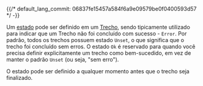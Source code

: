 {{/*
default_lang_commit: 06837fe15457a584f6a9e09579be0f0400593d57
*/ -}}

Um [estado](/docs/concepts/signals/traces/#span-status) pode ser definido em um [Trecho](/docs/concepts/signals/traces/#spans), sendo tipicamente utilizado para indicar que um Trecho não foi concluído com sucesso - `Error`. Por padrão, todos os trechos possuem estado `Unset`, o que significa que o trecho foi concluído sem erros. O estado `Ok` é reservado para quando você precisa definir explicitamente um trecho como bem-sucedido, em vez de manter o padrão `Unset` (ou seja, "sem erro").

O estado pode ser definido a qualquer momento antes que o trecho seja finalizado.
